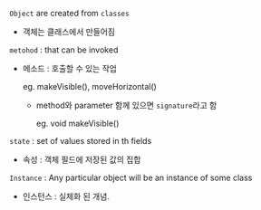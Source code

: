 ```Object``` are created from ```classes```

- 객체는 클래스에서 만들어짐

```metohod``` : that can be invoked

- 메소드 : 호출할 수 있는 작업

  eg. makeVisible(), moveHorizontal()

  - method와 parameter 함께 있으면 ```signature```라고 함

    eg. void makeVisible()
    
```state``` : set of values stored in th fields

- 속성 : 객체 필드에 저장된 값의 집합

```Instance``` : Any particular object will be an instance of some class

- 인스턴스 : 실체화 된 개념. 
